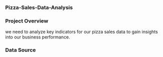 ### Pizza-Sales-Data-Analysis
### Project Overview
we need to analyze key indicators for our pizza sales data to gain insights into our business performance.
### Data Source

